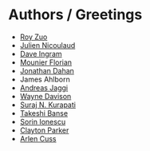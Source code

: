 Authors / Greetings
===================

 * [Roy Zuo](https://github.com/roylez)
 * [Julien Nicoulaud](https://github.com/nicoulaj)
 * [Dave Ingram](https://github.com/dingram)
 * [Mounier Florian](https://github.com/paradoxxxzero)
 * [Jonathan Dahan](https://github.com/jedahan)
 * James Ahlborn
 * [Andreas Jaggi](https://github.com/x-way)
 * [Wayne Davison](https://github.com/WayneD)
 * [Suraj N. Kurapati](https://github.com/sunaku)
 * [Takeshi Banse](https://github.com/hchbaw)
 * [Sorin Ionescu](https://github.com/SpookyET)
 * [Clayton Parker](https://github.com/claytron)
 * [Arlen Cuss](https://github.com/celtic)
